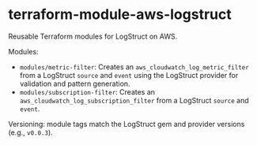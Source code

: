 # terraform-module-aws-logstruct

Reusable Terraform modules for LogStruct on AWS.

Modules:
- `modules/metric-filter`: Creates an `aws_cloudwatch_log_metric_filter` from a LogStruct `source` and `event` using the LogStruct provider for validation and pattern generation.
- `modules/subscription-filter`: Creates an `aws_cloudwatch_log_subscription_filter` from a LogStruct `source` and `event`.

Versioning: module tags match the LogStruct gem and provider versions (e.g., `v0.0.3`).

